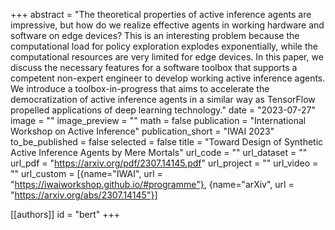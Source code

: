 +++
abstract = "The theoretical properties of active inference agents are impressive, but how do we realize effective agents in working hardware and software on edge devices? This is an interesting problem because the computational load for policy exploration explodes exponentially, while the computational resources are very limited for edge devices. In this paper, we discuss the necessary features for a software toolbox that supports a competent non-expert engineer to develop working active inference agents. We introduce a toolbox-in-progress that aims to accelerate the democratization of active inference agents in a similar way as TensorFlow propelled applications of deep learning technology."
date = "2023-07-27"
image = ""
image_preview = ""
math = false
publication = "International Workshop on Active Inference"
publication_short = "IWAI 2023"
to_be_published = false
selected = false
title = "Toward Design of Synthetic Active Inference Agents by Mere Mortals"
url_code = ""
url_dataset = ""
url_pdf = "https://arxiv.org/pdf/2307.14145.pdf"
url_project = ""
url_video = ""
url_custom = [{name="IWAI", url = "https://iwaiworkshop.github.io/#programme"}, {name="arXiv", url = "https://arxiv.org/abs/2307.14145"}]

[[authors]]
    id = "bert"
+++
